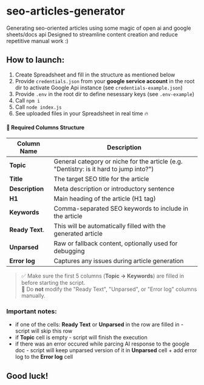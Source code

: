 # seo-articles-generator
Generating seo-oriented articles using some magic of open ai and google sheets/docs api 
<pr>
Designed to streamline content creation and reduce repetitive manual work :)

## How to launch:
1. Create Spreadsheet and fill in the structure as mentioned below
2. Provide `credentials.json` from your <b>google service account</b> in the root dir to activate Google Api instance (see `credentials-example.json`)
3. Provide `.env` in the root dir to define nesessary keys (see `.env-example`)
4. Call `npm i`
5. Call `node index.js`
6. See uploaded files in your Spreadsheet in real time 🔥


#### 🧾 Required Columns Structure

| Column Name     | Description                                                                            |
|-----------------|----------------------------------------------------------------------------------------|
| **Topic**       | General category or niche for the article (e.g. "Dentistry: is it hard to jump into?") |
| **Title**       | The target SEO title for the article                                                   |
| **Description** | Meta description or introductory sentence                                              |
| **H1**          | Main heading of the article (H1 tag)                                                   |
| **Keywords**    | Comma-separated SEO keywords to include in the article                                 |
| **Ready Text**. | This will be automatically filled with the generated article                           |
| **Unparsed**    | Raw or fallback content, optionally used for debugging                                 |
| **Error log**   | Captures any issues during article generation                                          |

> ✅ Make sure the first 5 columns (**Topic → Keywords**) are filled in before starting the script.  
> 🛑 Do **not** modify the "Ready Text", "Unparsed", or "Error log" columns manually.

### Important notes:
- if one of the cells: **Ready Text** or **Unparsed** in the row are filled in - script will skip this row
- if **Topic** cell is empty - script will finish the execution
- if there was an error occured while parcing AI response to the google doc - script will keep unparsed version of it in **Unparsed** cell + add error log to the **Error log** cell

## Good luck!
